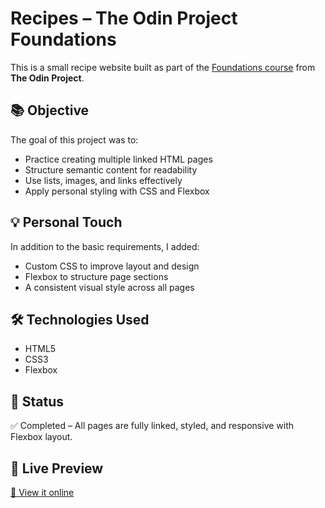 # Recipes – The Odin Project Foundations

This is a small recipe website built as part of the [Foundations course](https://www.theodinproject.com/paths/foundations/courses/foundations) from **The Odin Project**.

## 📚 Objective

The goal of this project was to:

- Practice creating multiple linked HTML pages
- Structure semantic content for readability
- Use lists, images, and links effectively
- Apply personal styling with CSS and Flexbox

## 💡 Personal Touch

In addition to the basic requirements, I added:

- Custom CSS to improve layout and design
- Flexbox to structure page sections
- A consistent visual style across all pages

## 🛠️ Technologies Used

- HTML5
- CSS3
- Flexbox

## 📝 Status

✅ Completed – All pages are fully linked, styled, and responsive with Flexbox layout.

## 🔗 Live Preview

[🔗 View it online](https://caimanbrujo.github.io/the-odin-project-foundations/pages/recipes/index.html)
